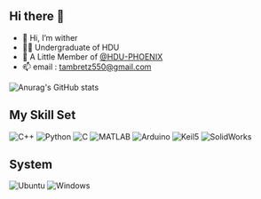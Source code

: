 ## Hi there 👋
- 👋 Hi, I’m wither
- 👨‍🎓 Undergraduate of HDU
- 👥 A Little Member of [@HDU-PHOENIX](https://github.com/HDU-PHOENIX)
- 📫 email : tambretz550@gmail.com


![Anurag's GitHub stats](https://github-readme-stats.vercel.app/api?username=wither0526)

## My Skill Set

![C++](https://img.shields.io/badge/C++-00599C?logo=c%2B%2B&logoColor=white)
![Python](https://img.shields.io/badge/Python-3776AB?logo=python&logoColor=white)
![C](https://img.shields.io/badge/C-A8B9CC?logo=c&logoColor=white)
![MATLAB](https://img.shields.io/badge/MATLAB-R2023a-blue?logo=mathworks&logoColor=white)
![Arduino](https://img.shields.io/badge/Arduino-00979D?logo=arduino&logoColor=white)
![Keil5](https://img.shields.io/badge/-Keil%205-5A4E39?logo=keil&logoColor=white)
![SolidWorks](https://img.shields.io/badge/-SolidWorks-FF0000?logo=solidworks&logoColor=white)

## System
![Ubuntu](https://img.shields.io/badge/Ubuntu-E95420?logo=ubuntu&logoColor=white)
![Windows](https://img.shields.io/badge/Windows-0078D4?logo=windows&logoColor=white)


